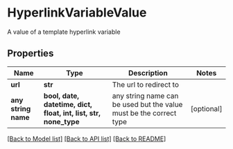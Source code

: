 # HyperlinkVariableValue

A value of a template hyperlink variable

## Properties
Name | Type | Description | Notes
------------ | ------------- | ------------- | -------------
**url** | **str** | The url to redirect to | 
**any string name** | **bool, date, datetime, dict, float, int, list, str, none_type** | any string name can be used but the value must be the correct type | [optional]

[[Back to Model list]](../README.md#documentation-for-models) [[Back to API list]](../README.md#documentation-for-api-endpoints) [[Back to README]](../README.md)


